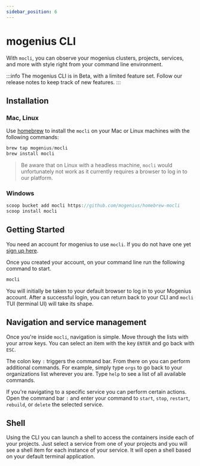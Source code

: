 ```yaml
---
sidebar_position: 6
---
```


# mogenius CLI

With `mocli`, you can observe your mogenius clusters, projects, services, and more with style right from your command line environment.


:::info
The mogenius CLI is in Beta, with a limited feature set. Follow our release notes to keep track of new features.
:::

## Installation

### Mac, Linux

Use [homebrew](https://brew.sh) to install the `mocli` on your Mac or Linux machines with the following commands:

```jsx title="Install mocli"
brew tap mogenius/mocli
brew install mocli
```

> Be aware that on Linux with a headless machine, `mocli` would unfortunately not work as it currently requires a browser to log in to our platform.

### Windows

```jsx title="Install mocli"
scoop bucket add mocli https://github.com/mogenius/homebrew-mocli
scoop install mocli
```

## Getting Started

You need an account for mogenius to use `mocli`. If you do not have one yet [sign up here](https://app.mogenius.com).

Once you created your account, on your command line run the following command to start.

```jsx title="Launch the CLI"
mocli
```

You will initially be taken to your default browser to log in to your Mogenius account. After a successful login, you can return back to your CLI and `mocli` TUI (terminal UI) will take its shape.

## Navigation and service management

Once you're inside `mocli`, navigation is simple. Move through the lists with your arrow keys. You can select an item with the key `ENTER` and go back with `ESC`.

The colon key `:` triggers the command bar. From there on you can perform additional commands. For example, simply type `orgs` to go back to your organizations list wherever you are. Type `help` to see a list of all available commands.

If you're navigating to a specific service you can perform certain actions. Open the command bar `:` and enter your command to `start`, `stop`, `restart`, `rebuild`, or `delete` the selected service.

## Shell

Using the CLI you can launch a shell to access the containers inside each of your projects. Just select a service from one of your projects and you will see a shell item for each instance of your service. It will open a shell based on your default terminal application.

